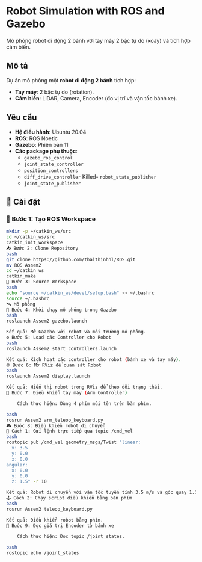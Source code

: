 # Robot Simulation with ROS and Gazebo
Mô phỏng robot di động 2 bánh với tay máy 2 bậc tự do (xoay) và tích hợp cảm biến.

## Mô tả
Dự án mô phỏng một **robot di động 2 bánh** tích hợp:
- **Tay máy**: 2 bậc tự do (rotation).
- **Cảm biến**: LiDAR, Camera, Encoder (đo vị trí và vận tốc bánh xe).

## Yêu cầu
- **Hệ điều hành**: Ubuntu 20.04
- **ROS**: ROS Noetic
- **Gazebo**: Phiên bản 11
- **Các package phụ thuộc**:
  - `gazebo_ros_control`
  - `joint_state_controller`
  - `position_controllers`
  - `diff_drive_controller`
 Killed- `robot_state_publisher`
  - `joint_state_publisher`

## 🚀 Cài đặt

### 🔧 Bước 1: Tạo ROS Workspace
```bash
mkdir -p ~/catkin_ws/src
cd ~/catkin_ws/src
catkin_init_workspace
📥 Bước 2: Clone Repository
bash
git clone https://github.com/thaithinhhl/ROS.git
mv ROS Assem2
cd ~/catkin_ws
catkin_make
🧠 Bước 3: Source Workspace
bash
echo "source ~/catkin_ws/devel/setup.bash" >> ~/.bashrc
source ~/.bashrc
🛰️ Mô phỏng
🎯 Bước 4: Khởi chạy mô phỏng trong Gazebo
bash
roslaunch Assem2 gazebo.launch

Kết quả: Mở Gazebo với robot và môi trường mô phỏng.
⚙️ Bước 5: Load các Controller cho Robot
bash
roslaunch Assem2 start_controllers.launch

Kết quả: Kích hoạt các controller cho robot (bánh xe và tay máy).
🌐 Bước 6: Mở RViz để quan sát Robot
bash
roslaunch Assem2 display.launch

Kết quả: Hiển thị robot trong RViz để theo dõi trạng thái.
🦾 Bước 7: Điều khiển tay máy (Arm Controller)

    Cách thực hiện: Dùng 4 phím mũi tên trên bàn phím.

bash
rosrun Assem2 arm_teleop_keyboard.py
🎮 Bước 8: Điều khiển robot di chuyển
🧭 Cách 1: Gửi lệnh trực tiếp qua topic /cmd_vel
bash
rostopic pub /cmd_vel geometry_msgs/Twist "linear:
  x: 3.5
  y: 0.0
  z: 0.0
angular:
  x: 0.0
  y: 0.0
  z: 1.5" -r 10

Kết quả: Robot di chuyển với vận tốc tuyến tính 3.5 m/s và góc quay 1.5 rad/s.
🕹️ Cách 2: Chạy script điều khiển bằng bàn phím
bash
rosrun Assem2 teleop_keyboard.py

Kết quả: Điều khiển robot bằng phím.
🧾 Bước 9: Đọc giá trị Encoder từ bánh xe

    Cách thực hiện: Đọc topic /joint_states.

bash
rostopic echo /joint_states
